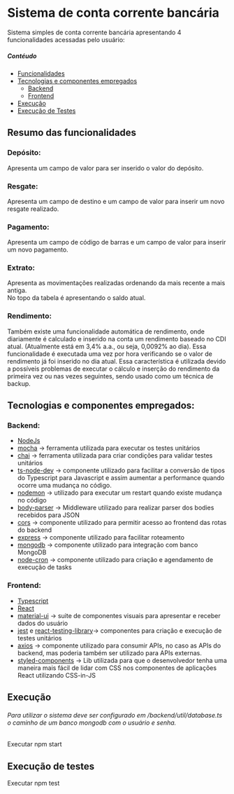 <h1> Sistema de conta corrente bancária </h1>
Sistema simples de conta corrente bancária apresentando 4 funcionalidades acessadas pelo usuário:

##### Contéudo
- [Funcionalidades](#funcionalidades)
- [Tecnologias e componentes empregados](#contruidocom)
  * [Backend](#backend)<br/>
  * [Frontend](#frontend)<br/>
- [Execução](#execucao)
- [Execução de Testes](#execucaotestes)

<a name="funcionalidades"/>
<h2> Resumo das funcionalidades </h2>
<h3> Depósito: </h3>

Apresenta um campo de valor para ser inserido o valor do depósito.
 <h3> Resgate: </h3>
Apresenta um campo de destino e um campo de valor para inserir um novo resgate realizado.
 <h3> Pagamento: </h3>
Apresenta um campo de código de barras e um campo de valor para inserir um novo pagamento.
<h3> Extrato: </h3>
Apresenta as movimentações realizadas ordenando da mais recente a mais antiga.<br/> 
No topo da tabela é apresentando o saldo atual.
<h3> Rendimento: </h3>
Também existe uma funcionalidade automática de rendimento, onde diariamente é calculado e inserido na conta um rendimento baseado no CDI atual. (Atualmente está em 3,4% a.a., ou seja, 0,0092% ao dia). Essa funcionalidade é executada uma vez por hora verificando se o valor de rendimento já foi inserido no dia atual. Essa característica é utilizada devido a possíveis problemas de executar o cálculo e inserção do rendimento da primeira vez ou nas vezes seguintes, sendo usado como um técnica de backup.

<a name="contruidocom"/>
<h2> Tecnologias e componentes empregados: </h2>

<a name="backend"/>
<h3> Backend: </h3>

* [NodeJs](https://nodejs.dev/)<br/>
* [mocha](https://mochajs.org/) -> ferramenta utilizada para executar os testes unitários<br/>
* [chai](https://chaijs.org) -> ferramenta utilizada para criar condições para validar testes unitários<br/>
* [ts-node-dev](https://www.npmjs.com/package/ts-node-dev) -> componente utilizado para facilitar a conversão de tipos do Typescript para Javascript e assim aumentar a performance quando ocorre uma mudança no código.<br/>
* [nodemon](https://www.npmjs.com/package/nodemon) -> utilizado para executar um restart quando existe mudança no código<br/>
* [body-parser](https://www.npmjs.com/package/body-parser) -> Middleware utilizado para realizar parser dos bodies recebidos para JSON<br/>
* [cors](http://expressjs.com/en/resources/middleware/cors.html) -> componente utilizado para permitir acesso ao frontend das rotas do backend<br/>
* [express](http://expressjs.com/) -> componente utilizado para facilitar roteamento<br/>
* [mongodb](https://www.npmjs.com/package/mongodb) -> componente utilizado para integração com banco MongoDB<br/>
* [node-cron](https://www.npmjs.com/package/node-cron) -> componente utilizado para criação e agendamento de execução de tasks<br/> 

<a name="frontend"/>
<h3> Frontend: </h3>


* [Typescript](https://www.typescriptlang.org/)<br/>
* [React](https://reactjs.org/)<br/>
* [material-ui](https://material-ui.com/pt/) -> suite de componentes visuais para apresentar e receber dados do usuário<br/>
* [jest](https://jestjs.io/pt-BR/) e [react-testing-library](https://testing-library.com/)-> componentes para criação e execução de testes unitários<br/>
* [axios](https://github.com/axios/axios) -> componente utilizado para consumir APIs, no caso as APIs do backend, mas poderia também ser utilizado para APIs externas.<br/>
* [styled-components](https://styled-components.com/) -> Lib utilizada para que o desenvolvedor tenha uma maneira mais fácil de lidar com CSS nos componentes de aplicações React utilizando CSS-in-JS<br/>


<a name="execucao"/>
<h2> Execução</h2>

<h6> Para utilizar o sistema deve ser configurado em /backend/util/database.ts o caminho de um banco mongodb com o usuário e senha. </h6>

Executar npm start

<a name="execucaotestes"/>
<h2> Execução de testes</h2>

Executar npm test 
